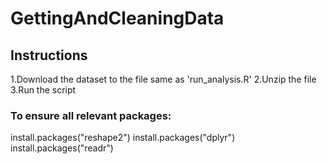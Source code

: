 # GettingAndCleaningData

## Instructions 

1.Download the dataset to the file same as 'run_analysis.R'
2.Unzip the file
3.Run the script

### To ensure all relevant packages:
install.packages("reshape2")
install.packages("dplyr")
install.packages("readr")
